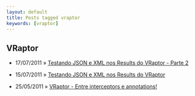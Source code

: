 ```yaml
---
layout: default
title: Posts tagged vraptor
keywords: [vraptor]
---
```

<h2 class="category">VRaptor</h2>
<ul class="posts">
<li>
<p>
<span class="date">17/07/2011</span> &raquo;
<a href="/blog/testando-json-e-xml-nos-results-do-vraptor-parte-2">Testando JSON e XML nos Results do VRaptor - Parte 2</a>
</p>
</li>
<li>
<p>
<span class="date">15/07/2011</span> &raquo;
<a href="/blog/testando-json-e-xml-nos-results-do-vraptor">Testando JSON e XML nos Results do VRaptor</a>
</p>
</li>
<li>
<p>
<span class="date">25/05/2011</span> &raquo;
<a href="/blog/vraptor-entre-interceptors-e-annotations">VRaptor - Entre interceptors e annotations!</a>
</p>
</li>
</ul>
